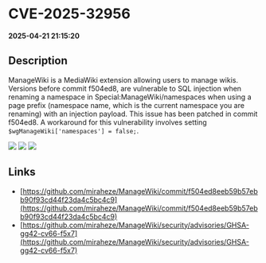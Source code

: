 # CVE-2025-32956

**2025-04-21 21:15:20**

## Description
ManageWiki is a MediaWiki extension allowing users to manage wikis. Versions before commit f504ed8, are vulnerable to SQL injection when renaming a namespace in Special:ManageWiki/namespaces when using a page prefix (namespace name, which is the current namespace you are renaming) with an injection payload. This issue has been patched in commit f504ed8. A workaround for this vulnerability involves setting `$wgManageWiki['namespaces'] = false;`.

![](https://img.shields.io/static/v1?label=Score&message=8.0&color=red)
![](https://img.shields.io/static/v1?label=Severity&message=HIGH&color=red)
![](https://img.shields.io/static/v1?label=CWE&message=SQL&color=green)

## Links
- [https://github.com/miraheze/ManageWiki/commit/f504ed8eeb59b57ebb90f93cd44f23da4c5bc4c9](https://github.com/miraheze/ManageWiki/commit/f504ed8eeb59b57ebb90f93cd44f23da4c5bc4c9)
- [https://github.com/miraheze/ManageWiki/security/advisories/GHSA-gg42-cv66-f5x7](https://github.com/miraheze/ManageWiki/security/advisories/GHSA-gg42-cv66-f5x7)
